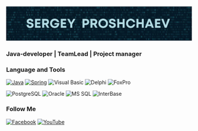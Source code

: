 [![Header](https://github.com/sproshchaev/sproshchaev/blob/main/assets/header.png)](https://www.facebook.com/Sergey.Proshchaev)

### Java-developer | TeamLead | Project manager

<!-- Latest YouTube Videos -->

### Language and Tools

[![Java](https://img.shields.io/badge/Java-E43222??style=for-the-badge&logo=java&logoColor=FFFFFF)](https://java.com/)
[![Spring](https://img.shields.io/badge/Spring-FFFFFF??style=for-the-badge&logo=Spring)](https://spring.io/)
![Visual Basic](https://img.shields.io/badge/Visual_Basic-2B65B2??style=for-the-badge&logo=Microsoft&logoColor=FFFFFF)
![Delphi](https://img.shields.io/badge/Delphi-C93838??style=for-the-badge&logo=Delphi&logoColor=FFFFFF)
![FoxPro](https://img.shields.io/badge/FoxPro-2B65B2??style=for-the-badge&logo=Microsoft&logoColor=FFFFFF)

![PostgreSQL](https://img.shields.io/badge/PostgreSQL-3E6389??style=for-the-badge&logo=PostgreSQL&logoColor=FFFFFF)
![Oracle](https://img.shields.io/badge/Oracle-393632??style=for-the-badge&logo=Oracle&logoColor=E43222)
![MS SQL](https://img.shields.io/badge/SQL_Server-2B65B2??style=for-the-badge&logo=Microsoft&logoColor=FFFFFF)
![InterBase](https://img.shields.io/badge/InterBase-C93838??style=for-the-badge&logo=Delphi&logoColor=FFFFFF)




### Follow Me
[![Facebook](https://img.shields.io/badge/facebook-3F558E??style=for-the-badge&logo=facebook&logoColor=FFFFFF)](https://www.facebook.com/Sergey.Proshchaev)
[![YouTube](https://img.shields.io/badge/YouTube-E33122??style=for-the-badge&logo=youtube&logoColor=FFFFFF)](https://www.youtube.com/channel/UC8F-iMYZ2SfaWzt0mZCMg8w)
